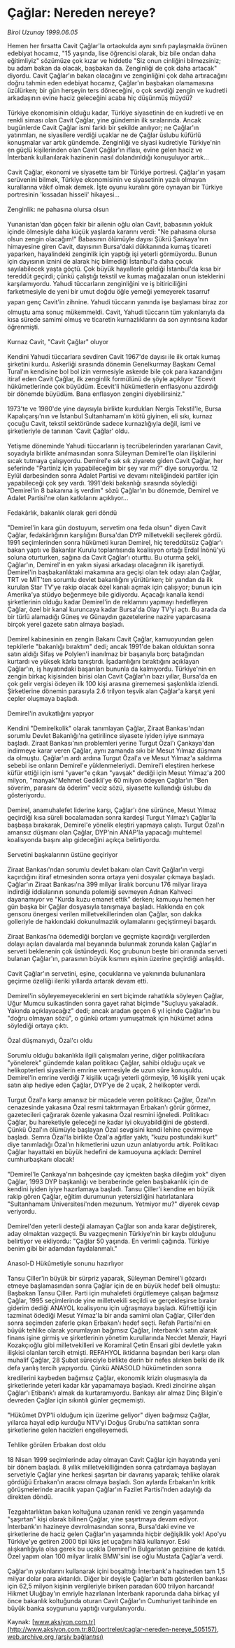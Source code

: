 # Çağlar: Nereden nereye?

*Birol Uzunay 1999.06.05*

<div class="pNewsDetailMainContent" itemprop="articleBody">
 Hemen her fırsatta Cavit Çağlar'la ortaokulda aynı sınıfı paylaşmakla övünen edebiyat hocamız, "15 yaşında, lise öğrencisi olarak, biz bile ondan daha eğitimliyiz" sözümüze çok kızar ve  hiddetle "Siz onun cinliğini bilmezsiniz; bu adam bakan da olacak, başbakan da. Zenginliği de çok daha artacak" diyordu.  Cavit Çağlar'ın bakan olacağını ve zenginliğini çok daha artıracağını doğru tahmin eden edebiyat hocamız, Çağlar'ın başbakan olamamasına üzülürken; bir gün herşeyin ters döneceğini, o çok sevdiği zengin ve kudretli arkadaşının evine haciz geleceğini acaba hiç düşünmüş müydü?
 <br/>
 <br/>
 Türkiye ekonomisinin olduğu kadar, Türkiye siyasetinin de en kudretli ve en renkli siması olan Cavit Çağlar, yine gündemin ilk sıralarında. Ancak bugünlerde Cavit Çağlar ismi farklı bir şekilde anılıyor; ne Çağlar'ın yatırımları, ne siyasilere verdiği uçaklar ne de Çağlar üslubu küfürlü konuşmalar var artık gündemde. Zenginliği ve siyasi kudretiyle Türkiye'nin en güçlü kişilerinden olan Cavit Çağlar'ın iflası, evine gelen haciz ve İnterbank kullanılarak hazinenin nasıl dolandırıldığı konuşuluyor artık...
 <br/>
 <br/>
 Cavit Çağlar, ekonomi ve siyasette tam bir Türkiye portresi. Çağlar'ın yaşam serüvenini bilmek, Türkiye ekonomisinin ve siyasetinin yazılı olmayan kurallarına vâkıf olmak demek. İşte oyunu kuralını göre oynayan bir Türkiye portresinin 'kıssadan hisseli' hikayesi...
 <br/>
 <br/>
 Zenginlik: ne pahasına olursa olsun
 <br/>
 <br/>
 Yunanistan'dan göçen fakir bir ailenin oğlu olan Cavit, babasının yokluk içinde ölmesiyle daha küçük yaşlarda kararını verdi: "Ne pahasına olursa olsun zengin olacağım!" Babasının ölümüyle dayısı Şükrü Şankaya'nın himayesine giren Cavit, dayısının Bursa'daki dükkanında kumaş ticareti yaparken, hayalindeki zenginlik için yaptığı işi yeterli görmüyordu. Bunun için dayısının iznini de alarak hiç bilmediği İstanbul'a daha çocuk sayılabilecek yaşta göçtü. Çok büyük hayallerle geldiği İstanbul'da kısa bir tereddüt geçirdi; çünkü çalıştığı tekstil ve kumaş mağazaları onun isteklerini karşılamıyordu. Yahudi tüccarların zenginliğini ve iş bitiriciliğini farketmesiyle de yeni bir umut doğdu öğle yemeği yemeyerek tasarruf yapan genç Cavit'in zihnine. Yahudi tüccarın yanında işe başlaması biraz zor olmuştu ama sonuç mükemmeldi. Cavit, Yahudi tüccarın tüm yakınlarıyla da kısa sürede samimi olmuş ve ticaretin kurnazlıklarını da son ayrıntısına kadar öğrenmişti.
 <br/>
 <br/>
 Kurnaz Cavit, "Cavit Çağlar" oluyor
 <br/>
 <br/>
 Kendini Yahudi tüccarlara sevdiren Cavit 1967'de dayısı ile ilk ortak kumaş şirketini kurdu. Askerliği sırasında dönemin Genelkurmay Başkanı Cemal Tural'ın kendisine bol bol izin vermesiyle askerde bile çok para kazandığını itiraf eden Cavit Çağlar, ilk zenginlik formülünü de şöyle açıklıyor "Ecevit hükümetlerinde çok büyüdüm. Ecevit'li hükümetlerin enflasyonu azdırdığı bir dönemde büyüdüm. Bana enflasyon zengini diyebilirsiniz."
 <br/>
 <br/>
 1973'te ve 1980'de yine dayısıyla birlikte kurdukları Nergis Tekstil'le, Bursa Kapalıçarşı'nın ve İstanbul Sultanhamam'ın kötü giyinen, eli sıkı, kurnaz çocuğu Cavit, tekstil sektöründe sadece kurnazlığıyla değil, ismi ve şirketleriyle de tanınan 'Cavit Çağlar' oldu.
 <br/>
 <br/>
 Yetişme döneminde Yahudi tüccarların iş tecrübelerinden yararlanan Cavit, soyadıyla birlikte anılmasından sonra Süleyman Demirel'le olan ilişkilerini sıcak tutmaya çalışıyordu. Demirel'e sık sık ziyarete giden Cavit Çağlar, her seferinde "Partiniz için yapabileceğim bir şey var mı?" diye soruyordu. 12 Eylül darbesinden sonra Adalet Partisi ve devamı niteliğindeki partiler için yapabileceği çok şey vardı. 1991'deki bakanlığı sırasında söylediği "Demirel'in 8 bakanına iş verdim" sözü Çağlar'ın bu dönemde, Demirel ve Adalet Partisi'ne olan katkılarını açıklıyor...
 <br/>
 <br/>
 Fedakârlık, bakanlık olarak geri döndü
 <br/>
 <br/>
 "Demirel'in kara gün dostuyum, servetim ona feda olsun" diyen Cavit Çağlar, fedakârlığının karşılığını Bursa'dan DYP milletvekili seçilerek gördü. 1991 seçimlerinden sonra hükümeti kuran Demirel, hiç tereddütsüz Çağlar'ı bakan yaptı ve Bakanlar Kurulu toplantısında koalisyon ortağı Erdal İnönü'yü soluna oturturken, sağına da Cavit Çağlar'ı oturttu. Bu oturma şekli, Çağlar'ın, Demirel'in en yakın siyasi arkadaşı olacağının ilk işaretiydi. Demirel'in başbakanlıktaki makamına ara geçişi olan tek odayı alan Çağlar, TRT ve MİT'ten sorumlu devlet bakanlığını yürütürken; bir yandan da ilk kurulan Star TV'ye rakip olacak özel kanalı açmak için çalışıyor; bunun için Amerika'ya stüdyo beğenmeye bile gidiyordu. Açacağı kanalla kendi şirketlerinin olduğu kadar Demirel'in de reklamını yapmayı hedefleyen Çağlar, özel bir kanal kuruncaya kadar Bursa'da Olay TV'yi açtı. Bu arada da bir türlü alamadığı Güneş ve Günaydın gazetelerine nazire yaparcasına birçok yerel gazete satın almaya başladı.
 <br/>
 <br/>
 Demirel kabinesinin en zengin Bakanı Cavit Çağlar, kamuoyundan gelen tepkilerle "bakanlığı bıraktım" dedi; ancak 1991'de bakan olduktan sonra satın aldığı Sifaş ve Polylen'i inanılmaz bir başarıyla borç batağından kurtardı ve yüksek kârla tanıştırdı. İşadamlığını bıraktığını açıklayan Çağlar'ın, iş hayatındaki başarıları bununla da kalmıyordu. Türkiye'nin en zengin birkaç kişisinden birisi olan Cavit Çağlar'ın bazı yıllar, Bursa'da en çok gelir vergisi ödeyen ilk 100 kişi arasına girememesi şaşkınlıkla izlendi. Şirketlerine dönemin parasıyla 2.6 trilyon teşvik alan Çağlar'a karşıt yeni cepler oluşmaya başladı.
 <br/>
 <br/>
 Demirel'in avukatlığını yapıyor
 <br/>
 <br/>
 Kendini "Demirelkolik" olarak tanımlayan Çağlar, Ziraat Bankası'ndan sorumlu Devlet Bakanlığı'na getirilince siyasete iyiden iyiye ısınmaya başladı. Ziraat Bankası'nın problemleri yerine Turgut Özal'ı Çankaya'dan indirmeye karar veren Çağlar, aynı zamanda sıkı bir Mesut Yılmaz düşmanı da olmuştu. Çağlar'ın ardı ardına Turgut Özal'a ve Mesut Yılmaz'a saldırma sebebi ise onların Demirel'e yüklenmeleriydi. Demirel'i eleştiren herkese küfür ettiği için ismi "yaver"e çıkan "yavşak" dediği için Mesut Yılmaz'a 200 milyon, "manyak"Mehmet Gedikli'ye 60 milyon ödeyen Çağlar'ın "Ben söverim, parasını da öderim" veciz sözü, siyasette kullandığı üslubu da gösteriyordu.
 <br/>
 <br/>
 Demirel, anamuhalefet liderine karşı, Çağlar'ı öne sürünce, Mesut Yılmaz geçirdiği kısa süreli bocalamadan sonra kardeşi Turgut Yılmaz'ı Çağlar'la başbaşa bırakarak, Demirel'e yönelik eleştiri yapmaya çalıştı. Turgut Özal'ın amansız düşmanı olan Çağlar, DYP'nin ANAP'la yapacağı muhtemel koalisyonda başını alıp gideceğini açıkça belirtiyordu.
 <br/>
 <br/>
 Servetini başkalarının üstüne geçiriyor
 <br/>
 <br/>
 Ziraat Bankası'ndan sorumlu devlet bakanı olan Cavit Çağlar'ın vergi kaçırdığını itiraf etmesinden sonra ortaya yeni dosyalar çıkmaya başladı. Çağlar'ın Ziraat Bankası'na 399 milyar liralık borcunu 176 milyar liraya indirdiği iddialarının sonunda polemiği sevmeyen Adnan Kahveci dayanamıyor ve "Kurda kuzu emanet ettik" derken; kamuoyu hemen her gün başka bir Çağlar dosyasıyla tanışmaya başladı. Hakkında en çok gensoru önergesi verilen milletvekillerinden olan Çağlar, son dakika golleriyle de hakkındaki dokunulmazlık oylamalarını geçiştirmeyi başardı.
 <br/>
 <br/>
 Ziraat Bankası'na ödemediği borçları ve geçmişte kaçırdığı vergilerden dolayı açılan davalarda mal beyanında bulunmak zorunda kalan Çağlar'ın serveti beklenenin çok üstündeydi. Koç grubunun beşte biri oranında serveti bulanan Çağlar'ın, parasının büyük kısmını eşinin üzerine geçirdiği anlaşıldı.
 <br/>
 <br/>
 Cavit Çağlar'ın servetini, eşine, çocuklarına ve yakınında bulunanlara geçirme özelliği ileriki yıllarda artarak devam etti.
 <br/>
 <br/>
 Demirel'in söyleyemeyeceklerini en sert biçimde rahatlıkla söyleyen Çağlar, Uğur Mumcu suikastinden sonra gayet rahat biçimde "Suçluyu yakaladık. Yakında açıklayacağız" dedi; ancak aradan geçen 6 yıl içinde Çağlar'ın bu "doğru olmayan sözü", o günkü ortamı yumuşatmak için hükümet adına söylediği ortaya çıktı.
 <br/>
 <br/>
 Özal düşmanıydı, Özal'cı oldu
 <br/>
 <br/>
 Sorumlu olduğu bakanlıkla ilgili çalışmaları yerine, diğer politikacılara "yönelerek" gündemde kalan politikacı Çağlar, sahibi olduğu uçak ve helikopterleri siyasilerin emrine vermesiyle de uzun süre konuşuldu. Demirel'in emrine verdiği 7 kişilik uçağı yeterli görmeyip, 16 kişilik yeni uçak satın alıp hediye eden Çağlar, DYP'ye de 2 uçak, 2 helikopter verdi.
 <br/>
 <br/>
 Turgut Özal'a karşı amansız bir mücadele veren politikacı Çağlar, Özal'ın cenazesinde yakasına Özal resmi taktırmayan Erbakan'ı görür görmez, gazetecileri çağırarak özenle yakasına Özal resmini iğneledi. Politikacı Çağlar, bu hareketiyle geleceği ne kadar iyi okuyabildiğini de gösterdi. Çünkü Özal'ın ölümüyle başlayan Özal sevgisini kendi lehine çevirmeye başladı. Semra Özal'la birlikte Özal'a ağıtlar yaktı, "kuzu postundaki kurt" diye tanımladığı Özal'ın hikmetlerini uzun uzun anlatıyordu artık. Politikacı Çağlar hayattaki en büyük hedefini de kamuoyuna açıkladı: Demirel cumhurbaşkanı olacak!
 <br/>
 <br/>
 "Demirel'le Çankaya'nın bahçesinde çay içmekten başka dileğim yok" diyen Çağlar, 1993 DYP başkanlığı ve beraberinde gelen başbakanlık için de kendini iyiden iyiye hazırlamaya başladı. Tansu Çiller'i kendine en büyük rakip gören Çağlar, eğitim durumunun yetersizliğini hatırlatanlara "Sultanhamam Üniversitesi'nden mezunum. Yetmiyor mu?" diyerek cevap veriyordu.
 <br/>
 <br/>
 Demirel'den yeterli desteği alamayan Çağlar son anda karar değiştirerek, aday olmaktan vazgeçti. Bu vazgeçmenin Türkiye'nin bir kaybı olduğunu belirtiyor ve ekliyordu: "Çağlar 50 yaşında. En verimli çağında. Türkiye benim gibi bir adamdan faydalanmalı."
 <br/>
 <br/>
 Anasol-D Hükûmetiyle sonunu hazırlıyor
 <br/>
 <br/>
 Tansu Çiller'in büyük bir sürpriz yaparak, Süleyman Demirel'i gözardı etmeye başlamasından sonra Çağlar için de en büyük hedef belli olmuştu: Başbakan Tansu Çiller. Parti için muhalefeti örgütlemeye çalışan bağımsız Çağlar, 1995 seçimlerinde yine milletvekili seçildi ve gerçekleşirse bırakır giderim dediği ANAYOL koalisyonu için uğraşmaya başladı. Küfrettiği için tazminat ödediği Mesut Yılmaz'la bir anda samimi olan Çağlar, Çiller'den sonra seçimden zaferle çıkan Erbakan'ı hedef seçti. Refah Partisi'ni en büyük tehlike olarak yorumlayan bağımsız Çağlar, İnterbank'ı satın alarak finans işine girmiş ve şirketlerinin yönetim kurullarında Necdet Menzir, Hayri Kozakçıoğlu gibi milletvekilleri ve Koramiral Çetin Ensari gibi devletle yakın ilişkisi olanları tercih etmişti. REFAHYOL iktidarına başından beri karşı olan muhalif Çağlar, 28 Şubat süreciyle birlikte derin bir nefes alırken belki de ilk defa yanlış tercih yapıyordu. Çünkü ANASOLD hükümetinden sonra kredilerini kaybeden bağımsız Çağlar, ekonomik krizin oluşmasıyla da şirketlerinde yeteri kadar kâr yapamamaya başladı. Kredi zincirine alışan Çağlar'ı Etibank'ı almak da kurtaramıyordu. Bankayı alır almaz Dinç Bilgin'e devreden Çağlar için sıkıntılı günler geçmemişti.
 <br/>
 <br/>
 "Hükûmet DYP'li olduğum için üzerime geliyor" diyen bağımsız Çağlar, yıllarca hayal edip kurduğu NTV'yi Doğuş Grubu'na sattıktan sonra şirketlerine gelen hacizleri engelleyemedi.
 <br/>
 <br/>
 Tehlike görülen Erbakan dost oldu
 <br/>
 <br/>
 18 Nisan 1999 seçimlerinde aday olmayan Cavit Çağlar için hayatında yeni bir dönem başladı. 8 yıllık milletvekilliğinden sonra çatırdamaya başlayan servetiyle Çağlar yine herkesi şaşırtan bir davranış yaparak; tehlike olarak gördüğü Erbakan'ın aracısı olmaya başladı. Son aylarda Erbakan'ın kritik görüşmelerinde aracılık yapan Çağlar'ın Fazilet Partisi'nden adaylığı da direkten döndü.
 <br/>
 <br/>
 Tezgahtarlıktan bakan koltuğuna uzanan renkli ve zengin yaşamında "şaşırtan" kişi olarak bilinen Çağlar, yine şaşırtmaya devam ediyor. İnterbank'ın hazineye devrolmasından sonra, Bursa'daki evine ve şirketlerine de haciz gelen Çağlar'ın yaşamında hiçbir değişiklik yok! Apo'yu Türkiye'ye getiren 2000 tipi lüks jet uçağını hâlâ kullanıyor. Eski alışkanlığıyla olsa gerek bu uçakla Demirel'in Bulgaristan gezisine de katıldı. Özel yapım olan 100 milyar liralık BMW'sini ise oğlu Mustafa Çağlar'a verdi.
 <br/>
 <br/>
 Çağlar'ın yakınlarını kullanarak içini boşalttığı İnterbank'a hazineden tam 1,5 milyar dolar para aktarıldı. Diğer bir deyişle Çağlar'ın battı gösterilen bankası için 62,5 milyon kişinin vergileriyle biriken paradan 600 trilyon harcandı! Hikmet Uluğbay'ın emriyle hazırlanan İnterbank raporunda daha birkaç yıl önce bakanlık koltuğunda oturan Cavit Çağlar'ın Cumhuriyet tarihinde en büyük banka soygununu yaptığı vurgulanıyordu.
 <br/>
</div>


Kaynak: [www.aksiyon.com.tr](http://www.aksiyon.com.tr:80/portreler/caglar-nereden-nereye_505157), [web.archive.org (arşiv bağlantısı)](http://web.archive.org/web/20150418014316/http://www.aksiyon.com.tr:80/portreler/caglar-nereden-nereye_505157)
